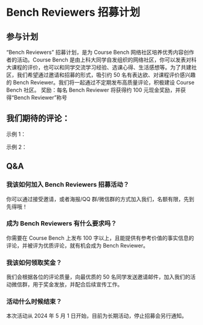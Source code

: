 # Bench Reviewers 招募计划

## 参与计划

“Bench Reviewers” 招募计划，是为 Course Bench 网络社区培养优秀内容创作者的活动。Course Bench 是由上科大同学自发组织的网络社区，你可以发表对科大课程的评价，也可以和同学交流学习经验、选课心得、生活感想等。为了共建社区，我们希望通过邀请和招募的形式，吸引约 50 名有表达欲、对课程评价感兴趣的 Bench Reviewer。我们将一起通过不定期发布高质量评论，积极建设 Course Bench 社区。
奖励：每名 Bench Reviewer 将获得约 100 元现金奖励，并获得“Bench Reviewer”称号

## 我们期待的评论：

示例 1：

示例 2：

## Q&A

### 我该如何加入 Bench Reviewers 招募活动？

你可以通过接受邀请，或者海报/QQ 群/微信群的方式加入我们，名额有限，先到先得哦！

### 成为 Bench Reviewers 有什么要求吗？

你需要在 Course Bench 上发布 100 字以上，且能提供有参考价值的事实信息的评论，并被评为优质评论，就有机会成为 Bench Reviewer。

### 我该如何领取奖金？

我们会根据各位的评论质量，向最优质的 50 名同学发送邀请邮件，加入我们的活动微信群，用于奖金发放，并配合后续宣传工作。

### 活动什么时候结束？

本次活动从 2024 年 5 月 1 日开始，目前为长期活动，停止招募会另行通知。
